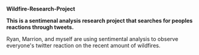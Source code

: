 **Wildfire-Research-Project**

****This is a sentimenal analysis research project that searches for peoples reactions through tweets.****

Ryan, Marrion, and myself are using sentimental analysis to observe everyone's twitter reaction on the recent amount of wildfires. 
